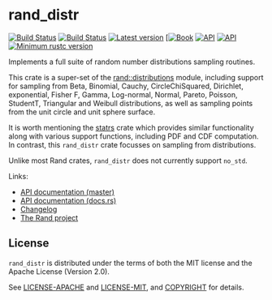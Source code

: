# rand_distr

[![Build Status](https://travis-ci.org/rust-random/rand.svg?branch=master)](https://travis-ci.org/rust-random/rand)
[![Build Status](https://ci.appveyor.com/api/projects/status/github/rust-random/rand?svg=true)](https://ci.appveyor.com/project/rust-random/rand)
[![Latest version](https://img.shields.io/crates/v/rand_distr.svg)](https://crates.io/crates/rand_distr)
[[![Book](https://img.shields.io/badge/book-master-yellow.svg)](https://rust-random.github.io/book/)
[![API](https://img.shields.io/badge/api-master-yellow.svg)](https://rust-random.github.io/rand/rand_distr)
[![API](https://docs.rs/rand_distr/badge.svg)](https://docs.rs/rand_distr)
[![Minimum rustc version](https://img.shields.io/badge/rustc-1.32+-lightgray.svg)](https://github.com/rust-random/rand#rust-version-requirements)

Implements a full suite of random number distributions sampling routines.

This crate is a super-set of the [rand::distributions] module, including support
for sampling from Beta, Binomial, Cauchy, CircleChiSquared, Dirichlet, exponential,
Fisher F, Gamma, Log-normal, Normal, Pareto, Poisson, StudentT, Triangular and
Weibull distributions, as well as sampling points from the unit circle and unit
sphere surface.

It is worth mentioning the [statrs] crate which provides similar functionality
along with various support functions, including PDF and CDF computation. In
contrast, this `rand_distr` crate focusses on sampling from distributions.

Unlike most Rand crates, `rand_distr` does not currently support `no_std`.

Links:

-   [API documentation (master)](https://rust-random.github.io/rand/rand_distr)
-   [API documentation (docs.rs)](https://docs.rs/rand_distr)
-   [Changelog](CHANGELOG.md)
-   [The Rand project](https://github.com/rust-random/rand)


[statrs]: https://github.com/boxtown/statrs
[rand::distributions]: https://rust-random.github.io/rand/rand/distributions/index.html

## License

`rand_distr` is distributed under the terms of both the MIT license and the
Apache License (Version 2.0).

See [LICENSE-APACHE](LICENSE-APACHE) and [LICENSE-MIT](LICENSE-MIT), and
[COPYRIGHT](COPYRIGHT) for details.
